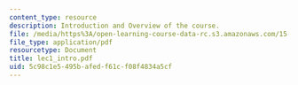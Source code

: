 ```yaml
---
content_type: resource
description: Introduction and Overview of the course.
file: /media/https%3A/open-learning-course-data-rc.s3.amazonaws.com/15-414-financial-management-summer-2003/5c98c1e5495bafedf61cf08f4834a5cf_lec1_intro.pdf
file_type: application/pdf
resourcetype: Document
title: lec1_intro.pdf
uid: 5c98c1e5-495b-afed-f61c-f08f4834a5cf
---
```

